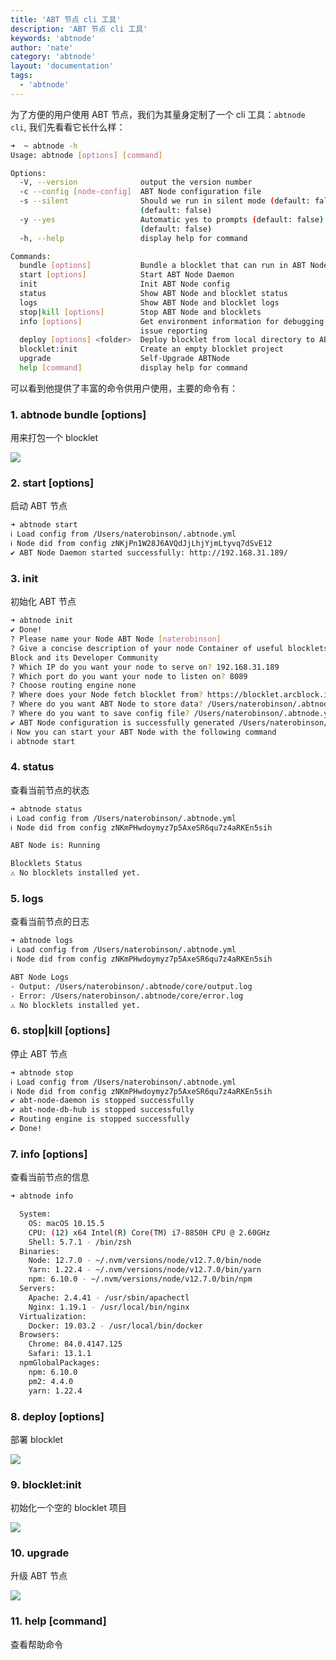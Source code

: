 ```yaml
---
title: 'ABT 节点 cli 工具'
description: 'ABT 节点 cli 工具'
keywords: 'abtnode'
author: 'nate'
category: 'abtnode'
layout: 'documentation'
tags:
  - 'abtnode'
---
```


为了方便的用户使用 ABT 节点，我们为其量身定制了一个 cli 工具：`abtnode cli`, 我们先看看它长什么样：

```bash
➜  ~ abtnode -h
Usage: abtnode [options] [command]

Options:
  -V, --version              output the version number
  -c --config [node-config]  ABT Node configuration file
  -s --silent                Should we run in silent mode (default: false)
                             (default: false)
  -y --yes                   Automatic yes to prompts (default: false)
                             (default: false)
  -h, --help                 display help for command

Commands:
  bundle [options]           Bundle a blocklet that can run in ABT Node
  start [options]            Start ABT Node Daemon
  init                       Init ABT Node config
  status                     Show ABT Node and blocklet status
  logs                       Show ABT Node and blocklet logs
  stop|kill [options]        Stop ABT Node and blocklets
  info [options]             Get environment information for debugging and
                             issue reporting
  deploy [options] <folder>  Deploy blocklet from local directory to ABT Node
  blocklet:init              Create an empty blocklet project
  upgrade                    Self-Upgrade ABTNode
  help [command]             display help for command
```

可以看到他提供了丰富的命令供用户使用，主要的命令有：

### 1. abtnode bundle [options]

用来打包一个 blocklet

![](./images/abtnode-cli-2.png)

### 2. start [options]

启动 ABT 节点

```bash
➜ abtnode start
ℹ Load config from /Users/naterobinson/.abtnode.yml
ℹ Node did from config zNKjPn1W28J6AVQdJjLhjYjmLtyvq7dSvE12
✔ ABT Node Daemon started successfully: http://192.168.31.189/
```

### 3. init

初始化 ABT 节点

```bash
➜ abtnode init
✔ Done!
? Please name your Node ABT Node [naterobinson]
? Give a concise description of your node Container of useful blocklets from Arc
Block and its Developer Community
? Which IP do you want your node to serve on? 192.168.31.189
? Which port do you want your node to listen on? 8089
? Choose routing engine none
? Where does your Node fetch blocklet from? https://blocklet.arcblock.io
? Where do you want ABT Node to store data? /Users/naterobinson/.abtnode
? Where do you want to save config file? /Users/naterobinson/.abtnode.yml
✔ ABT Node configuration is successfully generated /Users/naterobinson/.abtnode.yml
ℹ Now you can start your ABT Node with the following command
ℹ abtnode start
```

### 4. status

查看当前节点的状态

```bash
➜ abtnode status
ℹ Load config from /Users/naterobinson/.abtnode.yml
ℹ Node did from config zNKmPHwdoymyz7p5AxeSR6qu7z4aRKEn5sih

ABT Node is: Running

Blocklets Status
⚠ No blocklets installed yet.
```

### 5. logs

查看当前节点的日志

```bash
➜ abtnode logs
ℹ Load config from /Users/naterobinson/.abtnode.yml
ℹ Node did from config zNKmPHwdoymyz7p5AxeSR6qu7z4aRKEn5sih

ABT Node Logs
- Output: /Users/naterobinson/.abtnode/core/output.log
- Error: /Users/naterobinson/.abtnode/core/error.log
⚠ No blocklets installed yet.
```

### 6. stop|kill [options]

停止 ABT 节点

```bash
➜ abtnode stop
ℹ Load config from /Users/naterobinson/.abtnode.yml
ℹ Node did from config zNKmPHwdoymyz7p5AxeSR6qu7z4aRKEn5sih
✔ abt-node-daemon is stopped successfully
✔ abt-node-db-hub is stopped successfully
✔ Routing engine is stopped successfully
✔ Done!
```

### 7. info [options]

查看当前节点的信息

```bash
➜ abtnode info

  System:
    OS: macOS 10.15.5
    CPU: (12) x64 Intel(R) Core(TM) i7-8850H CPU @ 2.60GHz
    Shell: 5.7.1 - /bin/zsh
  Binaries:
    Node: 12.7.0 - ~/.nvm/versions/node/v12.7.0/bin/node
    Yarn: 1.22.4 - ~/.nvm/versions/node/v12.7.0/bin/yarn
    npm: 6.10.0 - ~/.nvm/versions/node/v12.7.0/bin/npm
  Servers:
    Apache: 2.4.41 - /usr/sbin/apachectl
    Nginx: 1.19.1 - /usr/local/bin/nginx
  Virtualization:
    Docker: 19.03.2 - /usr/local/bin/docker
  Browsers:
    Chrome: 84.0.4147.125
    Safari: 13.1.1
  npmGlobalPackages:
    npm: 6.10.0
    pm2: 4.4.0
    yarn: 1.22.4
```

### 8. deploy [options] <folder>

部署 blocklet

![](./images/abtnode-cli-3.png)

### 9. blocklet:init

初始化一个空的 blocklet 项目

![](./images/abtnode-cli-4.png)

### 10. upgrade

升级 ABT 节点

![](./images/abtnode-cli-5.png)

### 11. help [command]

查看帮助命令
